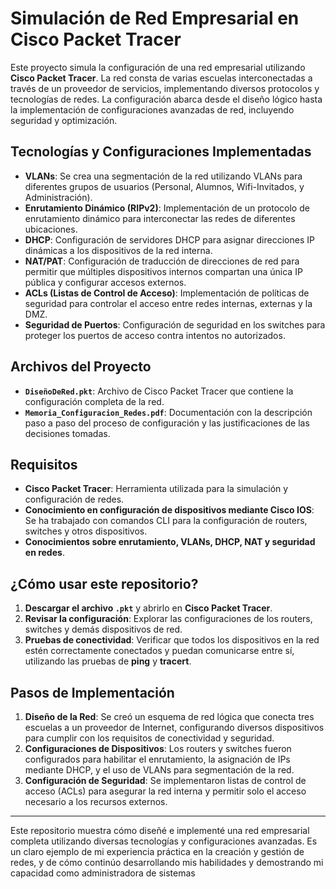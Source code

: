 # Simulación de Red Empresarial en Cisco Packet Tracer

Este proyecto simula la configuración de una red empresarial utilizando **Cisco Packet Tracer**. La red consta de varias escuelas interconectadas a través de un proveedor de servicios, implementando diversos protocolos y tecnologías de redes. La configuración abarca desde el diseño lógico hasta la implementación de configuraciones avanzadas de red, incluyendo seguridad y optimización.

## Tecnologías y Configuraciones Implementadas

- **VLANs**: Se crea una segmentación de la red utilizando VLANs para diferentes grupos de usuarios (Personal, Alumnos, Wifi-Invitados, y Administración).
- **Enrutamiento Dinámico (RIPv2)**: Implementación de un protocolo de enrutamiento dinámico para interconectar las redes de diferentes ubicaciones.
- **DHCP**: Configuración de servidores DHCP para asignar direcciones IP dinámicas a los dispositivos de la red interna.
- **NAT/PAT**: Configuración de traducción de direcciones de red para permitir que múltiples dispositivos internos compartan una única IP pública y configurar accesos externos.
- **ACLs (Listas de Control de Acceso)**: Implementación de políticas de seguridad para controlar el acceso entre redes internas, externas y la DMZ.
- **Seguridad de Puertos**: Configuración de seguridad en los switches para proteger los puertos de acceso contra intentos no autorizados.

## Archivos del Proyecto

- **`DiseñoDeRed.pkt`**: Archivo de Cisco Packet Tracer que contiene la configuración completa de la red.
- **`Memoria_Configuracion_Redes.pdf`**: Documentación con la descripción paso a paso del proceso de configuración y las justificaciones de las decisiones tomadas.

## Requisitos

- **Cisco Packet Tracer**: Herramienta utilizada para la simulación y configuración de redes.
- **Conocimiento en configuración de dispositivos mediante Cisco IOS**: Se ha trabajado con comandos CLI para la configuración de routers, switches y otros dispositivos.
- **Conocimientos sobre enrutamiento, VLANs, DHCP, NAT y seguridad en redes**.

## ¿Cómo usar este repositorio?

1. **Descargar el archivo `.pkt`** y abrirlo en **Cisco Packet Tracer**.
2. **Revisar la configuración**: Explorar las configuraciones de los routers, switches y demás dispositivos de red.
3. **Pruebas de conectividad**: Verificar que todos los dispositivos en la red estén correctamente conectados y puedan comunicarse entre sí, utilizando las pruebas de **ping** y **tracert**.

## Pasos de Implementación

1. **Diseño de la Red**: Se creó un esquema de red lógica que conecta tres escuelas a un proveedor de Internet, configurando diversos dispositivos para cumplir con los requisitos de conectividad y seguridad.
2. **Configuraciones de Dispositivos**: Los routers y switches fueron configurados para habilitar el enrutamiento, la asignación de IPs mediante DHCP, y el uso de VLANs para segmentación de la red.
3. **Configuración de Seguridad**: Se implementaron listas de control de acceso (ACLs) para asegurar la red interna y permitir solo el acceso necesario a los recursos externos.

---

Este repositorio muestra cómo diseñé e implementé una red empresarial completa utilizando diversas tecnologías y configuraciones avanzadas. Es un claro ejemplo de mi experiencia práctica en la creación y gestión de redes, y de cómo continúo desarrollando mis habilidades y demostrando mi capacidad como administradora de sistemas
